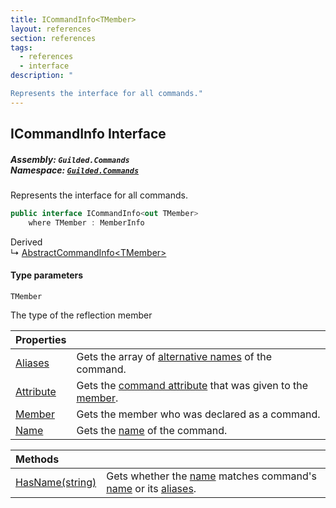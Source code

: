 ```yaml
---
title: ICommandInfo<TMember>
layout: references
section: references
tags:
  - references
  - interface
description: "

Represents the interface for all commands."
---
```


## ICommandInfo<TMember> Interface
##### **Assembly:** `Guilded.Commands`<br/>**Namespace:** [`Guilded.Commands`](Guilded.Commands 'Guilded.Commands')

Represents the interface for all commands.

```csharp
public interface ICommandInfo<out TMember>
    where TMember : MemberInfo
```

Derived  
&#8627; [AbstractCommandInfo&lt;TMember&gt;](AbstractCommandInfo_TMember_ 'Guilded.Commands.AbstractCommandInfo<TMember>')
#### Type parameters

<a name='Guilded.Commands.ICommandInfo_TMember_.TMember'></a>

`TMember`

The type of the reflection member

| Properties | |
| :--- | :--- |
| [Aliases](ICommandInfo_TMember_.Aliases 'Guilded.Commands.ICommandInfo<TMember>.Aliases') | Gets the array of [alternative names](CommandAttribute.Aliases 'Guilded.Commands.CommandAttribute.Aliases') of the command. |
| [Attribute](ICommandInfo_TMember_.Attribute 'Guilded.Commands.ICommandInfo<TMember>.Attribute') | Gets the [command attribute](CommandAttribute 'Guilded.Commands.CommandAttribute') that was given to the [member](ICommandInfo_TMember_.Member 'Guilded.Commands.ICommandInfo<TMember>.Member'). |
| [Member](ICommandInfo_TMember_.Member 'Guilded.Commands.ICommandInfo<TMember>.Member') | Gets the member who was declared as a command. |
| [Name](ICommandInfo_TMember_.Name 'Guilded.Commands.ICommandInfo<TMember>.Name') | Gets the [name](CommandAttribute.Name 'Guilded.Commands.CommandAttribute.Name') of the command. |

| Methods | |
| :--- | :--- |
| [HasName(string)](ICommandInfo_TMember_.HasName(string) 'Guilded.Commands.ICommandInfo<TMember>.HasName(string)') | Gets whether the [name](ICommandInfo_TMember_.HasName(string)#Guilded.Commands.ICommandInfo_TMember_.HasName(string).name 'Guilded.Commands.ICommandInfo<TMember>.HasName(string).name') matches command's [name](ICommandInfo_TMember_.Name 'Guilded.Commands.ICommandInfo<TMember>.Name') or its [aliases](ICommandInfo_TMember_.Aliases 'Guilded.Commands.ICommandInfo<TMember>.Aliases'). |

